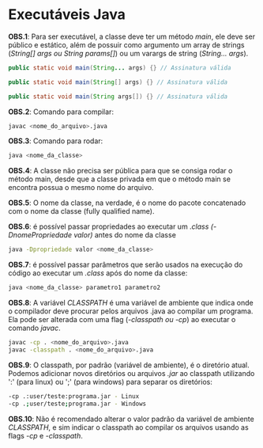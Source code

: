 # Executáveis Java

**OBS.1**: Para ser executável, a classe deve ter um método *main*, ele deve ser público e estático, além de possuir como argumento um array de strings (*String[] args ou String params[]*) ou um varargs de string (*String... args*).
~~~java
public static void main(String... args) {} // Assinatura válida

public static void main(String[] args) {} // Assinatura válida

public static void main(String args[]) {} // Assinatura válida
~~~

**OBS.2**: Comando para compilar: 
~~~bash
javac <nome_do_arquivo>.java
~~~
**OBS.3**: Comando para rodar: 
~~~bash
java <nome_da_classe>
~~~

**OBS.4**: A classe não precisa ser pública para que se consiga rodar o método main, desde que a classe privada em que o método main se encontra possua o mesmo nome do arquivo.

**OBS.5**: O nome da classe, na verdade, é o nome do pacote concatenado com o nome da classe (fully qualified name).

**OBS.6**: é possível passar propriedades ao executar um .*class (-DnomePropriedade valor)* antes do nome da classe
~~~bash
java -Dpropriedade valor <nome_da_classe>
~~~
**OBS.7**: é possível passar parâmetros que serão usados na execução do código ao executar um *.class* após do nome da classe:
~~~bash
java <nome_da_classe> parametro1 parametro2
~~~


**OBS.8**: A variável *CLASSPATH* é uma variável de ambiente que indica onde o compilador deve procurar pelos arquivos .java ao compilar um programa. Ela pode ser alterada com uma flag (*-classpath ou -cp*) ao executar o comando *javac*.
~~~bash
javac -cp . <nome_do_arquivo>.java
javac -classpath . <nome_do_arquivo>.java
~~~

**OBS.9**: O classpath, por padrão (variável de ambiente), é o diretório atual. Podemos adicionar novos diretórios ou arquivos *.jar* ao classpath utilizando ':' (para linux) ou ';' (para windows) para separar os diretórios:
~~~bash
-cp .:user/teste:programa.jar - Linux
-cp .;user/teste;programa.jar - Windows
~~~
**OBS.10**: Não é recomendado alterar o valor padrão da variável de ambiente *CLASSPATH*, e sim indicar o classpath ao compilar os arquivos usando as flags *-cp* e *-classpath*.